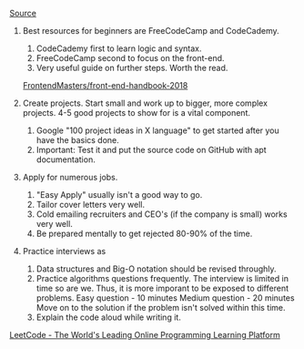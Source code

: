 [Source](https://www.freecodecamp.org/news/how-i-got-my-software-engineering-internship-after-4-months-of-self-study-5b5c4836bd6f/)

1. Best resources for beginners are FreeCodeCamp and CodeCademy.

   1. CodeCademy first to learn logic and syntax.
   2. FreeCodeCamp second to focus on the front-end.
   3. Very useful guide on further steps. Worth the read.

   [FrontendMasters/front-end-handbook-2018](https://github.com/FrontendMasters/front-end-handbook-2018)

2. Create projects. Start small and work up to bigger, more complex projects. 4-5 good projects to show for is a vital component.
   1. Google "100 project ideas in X language" to get started after you have the basics done.
   2. Important: Test it and put the source code on GitHub with apt documentation.
3. Apply for numerous jobs.
   1. "Easy Apply" usually isn't a good way to go.
   2. Tailor cover letters very well.
   3. Cold emailing recruiters and CEO's (if the company is small) works very well.
   4. Be prepared mentally to get rejected 80-90% of the time.
4. Practice interviews as
   1. Data structures and Big-O notation should be revised throughly.
   2. Practice algorithms questions frequently. The interview is limited in time so are we. Thus, it is more imporant to be exposed to different problems.
      Easy question - 10 minutes
      Medium question - 20 minutes
      Move on to the solution if the problem isn't solved within this time.
   3. Explain the code aloud while writing it.

[LeetCode - The World's Leading Online Programming Learning Platform](https://leetcode.com/)

